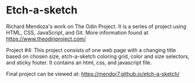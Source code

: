 # Etch-a-sketch
Richard Mendoza's work on The Odin Project. It is a series of project using HTML, CSS, JavaScript, and Git. More information found at https://www.theodinproject.com/

Project #4: This project consists of one web page with a changing title based on chosen size, etch-a-sketch coloring grid, color and size selectors, and sticky footer. It contains an html, css, and javascript file.

Final project can be viewed at: https://mendor7.github.io/etch-a-sketch/
